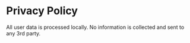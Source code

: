 # Privacy Policy 
All user data is processed locally. No information is collected and sent to any 3rd party.
